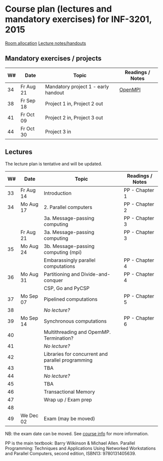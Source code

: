 Course plan (lectures and mandatory exercises) for INF-3201, 2015
=================================================================

[Room allocation](http://timeplan.uit.no/emne_timeplan.php?year=2015&module[]=INF-3201-2#week-32)
[Lecture notes/handouts](lectures/)

Mandatory exercises / projects
-------------------

| W#   | Date      | Topic | Readings / Notes |
| ---- | ----      | ----- | -----------------| 
| 34   | Fr Aug 21 | Mandatory project 1 - early handout | [OpenMPI](http://www.open-mpi.org/) |
| 38   | Fr Sep 18 | Project 1 in, Project 2 out         |  |
| 41   | Fr Oct 09 | Project 2 in, Project 3 out         |  |
| 44   | Fr Oct 30 | Project 3 in                        |  |

Lectures
--------
The lecture plan is tentative and will be updated.

| W#   | Date      | Topic | Readings / Notes |
| ---- | ----      | ----- | -----------------| 
| 33   | Fr Aug 14 | Introduction                              | PP - Chapter 1 |
| 34   | Mo Aug 17 | 2. Parallel computers                     | PP - Chapter 2 | 
|      |           | 3a. Message-passing computing             | PP - Chapter 3 | 
|      | Fr Aug 21 | 3a. Message-passing computing             | PP - Chapter 3 | 
| 35   | Mo Aug 24 | 3b. Message-passing computing (mpi)       |  |
|      |           | Embarassingly parallel computations       | PP - Chapter 4  |
| 36   | Mo Aug 31 | Partitioning and Divide-and-conquer       | PP - Chapter 4  |
|      |           | CSP, Go and PyCSP                         |  |
| 37   | Mo Sep 07 | Pipelined computations                    | PP - Chapter 5  |
| 38   |           | *No lecture?*    |   |
| 39   | Mo Sep 14 | Synchronous computations                  | PP - Chapter 6  |
| 40   |           | Multithreading and OpemMP. Termination?   | |
| 41   |           | *No lecture?*    |   |
| 42   |           | Libraries for concurrent and parallel programming   | |
| 43   |           | TBA    | |
| 44   |           | *No lecture?*    |   |
| 45   |           | TBA    | |
| 46   |           | Transactional Memory    | |
| 47   |           | Wrap up / Exam prep    | |
| 48   |           |     | |
| 49   | We Dec 02 | Exam (may be moved) | |

NB: the exam date can be moved. See [course info](https://uit.no/studietilbud/emner/emne?p_document_id=407601) for more information. 

PP is the main textbook: Barry Wilkinson & Michael Allen. Parallel Programming: Techniques and Applications Using Networked Workstations and Parallel Computers, second edition, ISBN13: 9780131405639.